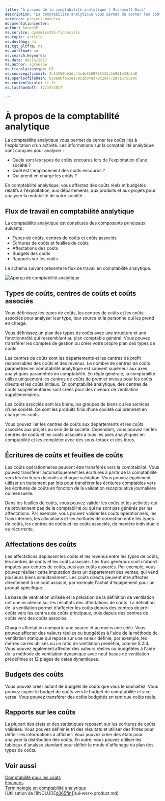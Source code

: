 ```yaml
---
title: "À propos de la comptabilité analytique | Microsoft Docs"
description: "La comptabilité analytique vous permet de cerner les coûts liés à l'exploitation d'un activié."
services: project-madeira
documentationcenter: 
author: SorenGP
ms.service: dynamics365-financials
ms.topic: article
ms.devlang: na
ms.tgt_pltfrm: na
ms.workload: na
ms.search.keywords: 
ms.date: 08/16/2017
ms.author: sgroespe
ms.translationtype: HT
ms.sourcegitcommit: 2c13559bb3dc44cdb61697f5135c5b931e34d2a8
ms.openlocfilehash: b38e86fa63e179c1bd4ac78c29d7728716755e0c
ms.contentlocale: fr-fr
ms.lasthandoff: 12/14/2017

---
```

# <a name="about-cost-accounting"></a>À propos de la comptabilité analytique
La comptabilité analytique vous permet de cerner les coûts liés à l'exploitation d'un activité. Les informations sur la comptabilité analytique sont conçues pour analyser :  

-   Quels sont les types de coûts encourus lors de l'exploitation d'une société ?  
-   Quel est l'emplacement des coûts encourus ?  
-   Qui prend en charge les coûts ?  

En comptabilité analytique, vous affectez des coûts réels et budgétés relatifs à l'exploitation, aux départements, aux produits et aux projets pour analyser la rentabilité de votre société.  

## <a name="workflow-in-cost-accounting"></a>Flux de travail en comptabilité analytique  
La comptabilité analytique est constituée des composants principaux suivants :  

-   Types de coûts, centres de coûts et coûts associés  
-   Écritures de coûts et feuilles de coûts  
-   Affectations des coûts  
-   Budgets des coûts
-   Rapports sur les coûts  

Le schéma suivant présente le flux de travail en comptabilité analytique.  

![Aperçu de comptabilité analytique](media/costaccountingoverview.png "CostAccountingOverview")  

## <a name="cost-types-cost-centers-and-cost-objects"></a>Types de coûts, centres de coûts et coûts associés  
Vous définissez les types de coûts, les centres de coûts et les coûts associés pour analyser leur type, leur source et la personne qui les prend en charge.  

Vous définissez un plan des types de coûts avec une structure et une fonctionnalité qui ressemblent au plan comptable général. Vous pouvez transférer les comptes de gestion ou créer votre propre plan des types de coûts.  

Les centres de coûts sont les départements et les centres de profit responsables des coûts et des revenus. Le nombre de centres de coûts paramétrés en comptabilité analytique est souvent supérieur aux axes analytiques paramétrés en comptabilité. En règle générale, la comptabilité utilise uniquement les centres de coûts de premier niveau pour les coûts directs et les coûts initiaux. En comptabilité analytique, des centres de coûts supplémentaires sont créés pour des niveaux de ventilation supplémentaires.  

Les coûts associés sont les biens, les groupes de biens ou les services d'une société. Ce sont les produits finis d'une société qui prennent en charge les coûts.  

Vous pouvez lier les centres de coûts aux départements et les coûts associés aux projets au sein de la société. Cependant, vous pouvez lier les centres de coûts et les coûts associés à tous les axes analytiques en comptabilité et les compléter avec des sous-totaux et des titres.  

## <a name="cost-entries-and-cost-journals"></a>Écritures de coûts et feuilles de coûts  
Les coûts opérationnelles peuvent être transférés vers la comptabilité. Vous pouvez transférer automatiquement les écritures à partir de la comptabilité vers les écritures de coûts à chaque validation. Vous pouvez également utiliser un traitement par lots pour transférer les écritures comptables vers les écritures de coûts en fonction de la validation récapitulative journalière ou mensuelle.  

Dans les feuilles de coûts, vous pouvez valider les coûts et les activités qui ne proviennent pas de la comptabilité ou qui ne sont pas générés par les affectations. Par exemple, vous pouvez valider les coûts opérationnels, les frais internes, les allocations et les écritures de correction entre les types de coûts, les centres de coûts et les coûts associés, de manière individuelle ou récurrente.  

## <a name="cost-allocations"></a>Affectations des coûts  
Les affectations déplacent les coûts et les revenus entre les types de coûts, les centres de coûts et les coûts associés. Les frais généraux sont d'abord imputés aux centres de coûts, puis aux coûts associés. Par exemple, vous pouvez réaliser cette imputation dans un département des ventes, qui vend plusieurs biens simultanément. Les coûts directs peuvent être affectés directement à un coût associé, par exemple l'achat d'équipement pour un produit spécifique.  

La base de ventilation utilisée et la précision de la définition de ventilation ont une incidence sur les résultats des affectations de coûts. La définition de la ventilation permet d'affecter les coûts depuis des centres de pré-coûts vers les centres de coûts principaux, puis depuis des centres de coûts vers des coûts associés.  

Chaque affectation comporte une source et au moins une cible. Vous pouvez affecter des valeurs réelles ou budgétées à l'aide de la méthode de ventilation statique qui repose sur une valeur définie, par exemple, les mètres carrés utilisés ou un ratio de ventilation prédéfini, comme 5:2:4. Vous pouvez également affecter des valeurs réelles ou budgétées à l'aide de la méthode de ventilation dynamique avec neuf bases de ventilation prédéfinies et 12 plages de dates dynamiques.  

## <a name="cost-budgets"></a>Budgets des coûts  
Vous pouvez créer autant de budgets de coûts que vous le souhaitez. Vous pouvez copier le budget de coûts vers le budget de comptabilité et vice versa. Vous pouvez transférer des coûts budgétés en tant que coûts réels.  

## <a name="cost-reporting"></a>Rapports sur les coûts  
La plupart des états et des statistiques reposent sur les écritures de coûts validées. Vous pouvez définir le tri des résultats et utiliser des filtres pour définir les informations à afficher. Vous pouvez créer des états pour analyser la distribution des coûts. En outre, vous pouvez utiliser les tableaux d'analyse standard pour définir le mode d'affichage du plan des types de coûts.  

## <a name="see-also"></a>Voir aussi  
 [Comptabilité pour les coûts](finance-manage-cost-accounting.md)  
 [Finances](finance.md)   
 [Terminologie en comptabilité analytique](finance-terminology-in-cost-accounting.md)  
 [Utilisation de [!INCLUDE[d365fin](includes/d365fin_md.md)]](ui-work-product.md)

